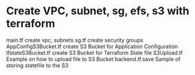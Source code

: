 #  Create VPC, subnet, sg, efs, s3 with terraform
 main.tf   		create vpc, subnets
 sg.tf     		create security groups
 AppConfigS3Bucket.tf   create S3 Bucket for Application Configuration
 tfstateS3Bucket.tf     create S3 Bucket for Terraform State file
 S3Upload.tf            Example on how to upload file to S3 Bucket
 backend.tf.save        Sample of storing statefile to the S3
